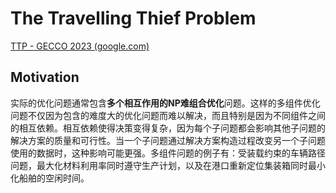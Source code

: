 # The Travelling Thief Problem

[TTP - GECCO 2023 (google.com)](https://sites.google.com/view/ttp-gecco2023/home?pli=1)

## Motivation

实际的优化问题通常包含**多个相互作用的NP难组合优化**问题。这样的多组件优化问题不仅因为包含的难度大的优化问题而难以解决，而且特别是因为不同组件之间的相互依赖。相互依赖使得决策变得复杂，因为每个子问题都会影响其他子问题的解决方案的质量和可行性。当一个子问题通过解决方案构造过程改变另一个子问题使用的数据时，这种影响可能更强。多组件问题的例子有：受装载约束的车辆路径问题，最大化材料利用率同时遵守生产计划，以及在港口重新定位集装箱同时最小化船舶的空闲时间。


